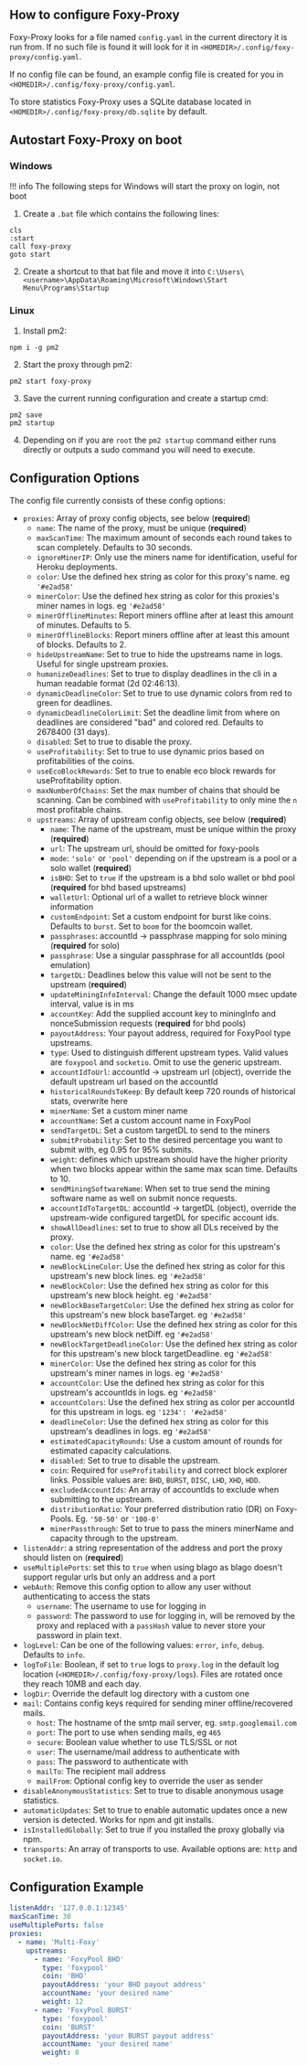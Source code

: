 ## How to configure Foxy-Proxy

Foxy-Proxy looks for a file named `config.yaml` in the current directory it is run from.
If no such file is found it will look for it in `<HOMEDIR>/.config/foxy-proxy/config.yaml`.

If no config file can be found, an example config file is created for you in `<HOMEDIR>/.config/foxy-proxy/config.yaml`.

To store statistics Foxy-Proxy uses a SQLite database located in `<HOMEDIR>/.config/foxy-proxy/db.sqlite` by default.

## Autostart Foxy-Proxy on boot

### Windows

!!! info
    The following steps for Windows will start the proxy on login, not boot

1. Create a `.bat` file which contains the following lines:
```
cls
:start
call foxy-proxy
goto start
```

2. Create a shortcut to that bat file and move it into `C:\Users\<username>\AppData\Roaming\Microsoft\Windows\Start Menu\Programs\Startup`

### Linux

1. Install pm2:
```
npm i -g pm2
```

2. Start the proxy through pm2:
```
pm2 start foxy-proxy
```

3. Save the current running configuration and create a startup cmd:
```
pm2 save
pm2 startup
```

4. Depending on if you are `root` the `pm2 startup` command either runs directly or outputs a sudo command you will need to execute.


## Configuration Options

The config file currently consists of these config options:

- `proxies`: Array of proxy config objects, see below (**required**)
    - `name`: The name of the proxy, must be unique (**required**)
    - `maxScanTime`: The maximum amount of seconds each round takes to scan completely. Defaults to 30 seconds.
    - `ignoreMinerIP`: Only use the miners name for identification, useful for Heroku deployments.
    - `color`: Use the defined hex string as color for this proxy's name. eg `'#e2ad58'`
    - `minerColor`: Use the defined hex string as color for this proxies's miner names in logs. eg `'#e2ad58'`
    - `minerOfflineMinutes`: Report miners offline after at least this amount of minutes. Defaults to 5.
    - `minerOfflineBlocks`: Report miners offline after at least this amount of blocks. Defaults to 2.
    - `hideUpstreamName`: Set to true to hide the upstreams name in logs. Useful for single upstream proxies.
    - `humanizeDeadlines`: Set to true to display deadlines in the cli in a human readable format (2d 02:46:13).
    - `dynamicDeadlineColor`: Set to true to use dynamic colors from red to green for deadlines.
    - `dynamicDeadlineColorLimit`: Set the deadline limit from where on deadlines are considered "bad" and colored red. Defaults to 2678400 (31 days).
    - `disabled`: Set to true to disable the proxy.
    - `useProfitability`: Set to true to use dynamic prios based on profitabilities of the coins.
    - `useEcoBlockRewards`: Set to true to enable eco block rewards for useProfitability option.
    - `maxNumberOfChains`: Set the max number of chains that should be scanning. Can be combined with `useProfitability` to only mine the `n` most profitable chains.
    - `upstreams`: Array of upstream config objects, see below (**required**)
        - `name`: The name of the upstream, must be unique within the proxy (**required**)
        - `url`: The upstream url, should be omitted for foxy-pools
        - `mode`: `'solo'` or `'pool'` depending on if the upstream is a pool or a solo wallet (**required**)
        - `isBHD`: Set to `true` if the upstream is a bhd solo wallet or bhd pool (**required** for bhd based upstreams)
        - `walletUrl`: Optional url of a wallet to retrieve block winner information
        - `customEndpoint`: Set a custom endpoint for burst like coins. Defaults to `burst`. Set to `boom` for the boomcoin wallet.
        - `passphrases`: accountId -> passphrase mapping for solo mining (**required** for solo)
        - `passphrase`: Use a singular passphrase for all accountIds (pool emulation)
        - `targetDL`: Deadlines below this value will not be sent to the upstream (**required**)
        - `updateMiningInfoInterval`: Change the default 1000 msec update interval, value is in ms
        - `accountKey`: Add the supplied account key to miningInfo and nonceSubmission requests (**required** for bhd pools)
        - `payoutAddress`: Your payout address, required for FoxyPool type upstreams.
        - `type`: Used to distinguish different upstream types. Valid values are `foxypool` and `socketio`. Omit to use the generic upstream.
        - `accountIdToUrl`: accountId -> upstream url (object), override the default upstream url based on the accountId
        - `historicalRoundsToKeep`: By default keep 720 rounds of historical stats, overwrite here
        - `minerName`: Set a custom miner name
        - `accountName`: Set a custom account name in FoxyPool
        - `sendTargetDL`: Set a custom targetDL to send to the miners
        - `submitProbability`: Set to the desired percentage you want to submit with, eg 0.95 for 95% submits.
        - `weight`: defines which upstream should have the higher priority when two blocks appear within the same max scan time. Defaults to 10.
        - `sendMiningSoftwareName`: When set to true send the mining software name as well on submit nonce requests.
        - `accountIdToTargetDL`: accountId -> targetDL (object), override the upstream-wide configured targetDL for specific account ids.
        - `showAllDeadlines`: set to true to show all DLs received by the proxy.
        - `color`: Use the defined hex string as color for this upstream's name. eg `'#e2ad58'`
        - `newBlockLineColor`: Use the defined hex string as color for this upstream's new block lines. eg `'#e2ad58'`
        - `newBlockColor`: Use the defined hex string as color for this upstream's new block height. eg `'#e2ad58'`
        - `newBlockBaseTargetColor`: Use the defined hex string as color for this upstream's new block baseTarget. eg `'#e2ad58'`
        - `newBlockNetDiffColor`: Use the defined hex string as color for this upstream's new block netDiff. eg `'#e2ad58'`
        - `newBlockTargetDeadlineColor`: Use the defined hex string as color for this upstream's new block targetDeadline. eg `'#e2ad58'`
        - `minerColor`: Use the defined hex string as color for this upstream's miner names in logs. eg `'#e2ad58'`
        - `accountColor`: Use the defined hex string as color for this upstream's accountIds in logs. eg `'#e2ad58'`
        - `accountColors`: Use the defined hex string as color per accountId for this upstream in logs. eg `'1234': '#e2ad58'`
        - `deadlineColor`: Use the defined hex string as color for this upstream's deadlines in logs. eg `'#e2ad58'`
        - `estimatedCapacityRounds`: Use a custom amount of rounds for estimated capacity calculations.
        - `disabled`: Set to true to disable the upstream.
        - `coin`: Required for `useProfitability` and correct block explorer links. Possible values are: `BHD`, `BURST`, `DISC`, `LHD`, `XHD`, `HDD`.
        - `excludedAccountIds`: An array of accountIds to exclude when submitting to the upstream.
        - `distributionRatio`: Your preferred distribution ratio (DR) on Foxy-Pools. Eg. `'50-50'` or `'100-0'`
        - `minerPassthrough`: Set to true to pass the miners minerName and capacity through to the upstream.
- `listenAddr`: a string representation of the address and port the proxy should listen on (**required**)
- `useMultiplePorts`: set this to `true` when using blago as blago doesn't support regular urls but only an address and a port
- `webAuth`: Remove this config option to allow any user without authenticating to access the stats
    - `username`: The username to use for logging in
    - `password`: The password to use for logging in, will be removed by the proxy and replaced with a `passHash` value to never store your password in plain text.
- `logLevel`: Can be one of the following values: `error`, `info`, `debug`. Defaults to `info`.
- `logToFile`: Boolean, if set to `true` logs to `proxy.log` in the default log location (`<HOMEDIR>/.config/foxy-proxy/logs`). Files are rotated once they reach 10MB and each day.
- `logDir`: Override the default log directory with a custom one
- `mail`: Contains config keys required for sending miner offline/recovered mails.
    - `host`: The hostname of the smtp mail server, eg. `smtp.googlemail.com`
    - `port`: The port to use when sending mails, eg `465`
    - `secure`: Boolean value whether to use TLS/SSL or not
    - `user`: The username/mail address to authenticate with
    - `pass`: The password to authenticate with
    - `mailTo`: The recipient mail address
    - `mailFrom`: Optional config key to override the user as sender
- `disableAnonymousStatistics`: Set to true to disable anonymous usage statistics.
- `automaticUpdates`: Set to true to enable automatic updates once a new version is detected. Works for npm and git installs.
- `isInstalledGlobally`: Set to true if you installed the proxy globally via npm.
- `transports`: An array of transports to use. Available options are: `http` and `socket.io`.

## Configuration Example

```yaml
listenAddr: '127.0.0.1:12345'
maxScanTime: 30
useMultiplePorts: false
proxies:
  - name: 'Multi-Foxy'
    upstreams:
      - name: 'FoxyPool BHD'
        type: 'foxypool'
        coin: 'BHD'
        payoutAddress: 'your BHD payout address'
        accountName: 'your desired name'
        weight: 12
      - name: 'FoxyPool BURST'
        type: 'foxypool'
        coin: 'BURST'
        payoutAddress: 'your BURST payout address'
        accountName: 'your desired name'
        weight: 8
```
